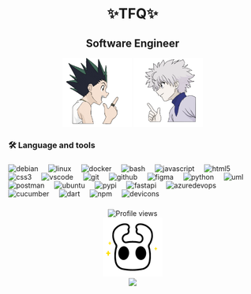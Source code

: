 <h1 align="center">✨TFQ✨</h1>
<h2 align="center">Software Engineer</h2>

<div align="center">
  <img src="https://github.com/TFQ0/TFQ0/blob/main/Manga%20Gon%20Sticker%20by%20Letablierdechloe.gif" width="140" /> 
  <img src="https://github.com/TFQ0/TFQ0/blob/main/Manga%20Gon%20Sticker%20by%20Letablierdechloe%20(1).gif" width="140" /> 
</div>

<h3 align="left">🛠 Language and tools</h3>

###

<div align="left">
  <img src="https://cdn.jsdelivr.net/gh/devicons/devicon/icons/debian/debian-original.svg" height="40" alt="debian" />
  <img width="12" />
  <img src="https://cdn.jsdelivr.net/gh/devicons/devicon/icons/linux/linux-original.svg" height="40" alt="linux" />
  <img width="12" />
  <img src="https://cdn.jsdelivr.net/gh/devicons/devicon/icons/docker/docker-original.svg" height="40" alt="docker" />
  <img width="12" />
  <img src="https://cdn.jsdelivr.net/gh/devicons/devicon/icons/bash/bash-original.svg" height="40" alt="bash" />
  <img width="12" />
  <img src="https://cdn.jsdelivr.net/gh/devicons/devicon/icons/javascript/javascript-original.svg" height="40" alt="javascript" />
  <img width="12" />
  <img src="https://cdn.jsdelivr.net/gh/devicons/devicon/icons/html5/html5-original.svg" height="40" alt="html5" />
  <img width="12" />
  <img src="https://cdn.jsdelivr.net/gh/devicons/devicon/icons/css3/css3-original.svg" height="40" alt="css3" />
  <img width="12" />
  <img src="https://cdn.jsdelivr.net/gh/devicons/devicon/icons/vscode/vscode-original.svg" height="40" alt="vscode" />
  <img width="12" />
  <img src="https://cdn.jsdelivr.net/gh/devicons/devicon/icons/git/git-original.svg" height="40" alt="git" />
  <img width="12" />
  <img src="https://cdn.jsdelivr.net/gh/devicons/devicon/icons/github/github-original.svg" height="40" alt="github" />
  <img width="12" />
  <img src="https://cdn.jsdelivr.net/gh/devicons/devicon/icons/figma/figma-original.svg" height="40" alt="figma" />
  <img width="12" />
  <img src="https://cdn.jsdelivr.net/gh/devicons/devicon@latest/icons/python/python-original.svg" height="40" alt="python" />
  <img width="12" />       
  <img src="https://cdn.jsdelivr.net/gh/devicons/devicon@latest/icons/unifiedmodelinglanguage/unifiedmodelinglanguage-original.svg" height="40" alt="uml" />  
  <img width="12" /> 
  <img src="https://cdn.jsdelivr.net/gh/devicons/devicon@latest/icons/postman/postman-original.svg" height="40" alt="postman"/>
  <img width="12" /> 
  <img src="https://cdn.jsdelivr.net/gh/devicons/devicon@latest/icons/ubuntu/ubuntu-original.svg" height="40" alt="ubuntu"/>
  <img width="12" /> 
  <img src="https://cdn.jsdelivr.net/gh/devicons/devicon@latest/icons/pypi/pypi-original.svg" height="40" alt="pypi"/>
  <img width="12" /> 
  <img src="https://cdn.jsdelivr.net/gh/devicons/devicon@latest/icons/fastapi/fastapi-plain.svg" height="40" alt="fastapi" />
  <img width="12" /> 
  <img src="https://cdn.jsdelivr.net/gh/devicons/devicon@latest/icons/azuredevops/azuredevops-original.svg" height="40" alt="azuredevops" />
  <img width="12" /> 
  <img src="https://cdn.jsdelivr.net/gh/devicons/devicon@latest/icons/cucumber/cucumber-plain.svg" height="40" alt="cucumber" />
  <img width="12" /> 
  <img src="https://cdn.jsdelivr.net/gh/devicons/devicon@latest/icons/dart/dart-original.svg" height="40" alt="dart"/>
  <img width="12" /> 
  <img src="https://cdn.jsdelivr.net/gh/devicons/devicon@latest/icons/npm/npm-original-wordmark.svg" height="40" alt="npm" />
  <img width="12" /> 
  <img link rel="stylesheet" type='text/css' href="https://cdn.jsdelivr.net/gh/devicons/devicon@latest/devicon.min.css" height="40" alt="devicons" />
          

          
          
          
</div>

###

<div align="center"> 
  <img src="https://komarev.com/ghpvc/?username=TFQ0&color=blueviolet&style=for-the-badge" alt="Profile views" />
</div>

<div align="center">
  <img src="https://github.com/TFQ0/TFQ0/blob/main/Hollow%20Knight%20Sticker.gif" width="120" /> 
</div>

<div align="center">
  <img src="https://github-readme-streak-stats-eight.vercel.app/?user=TFQ0&theme=monokai-metallian&hide_border=true&short_numbers=true" width="500" />
</div>
